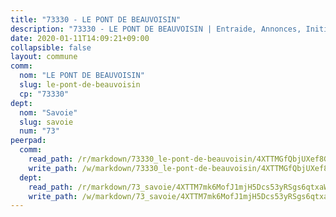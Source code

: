 ```yaml
---
title: "73330 - LE PONT DE BEAUVOISIN"
description: "73330 - LE PONT DE BEAUVOISIN | Entraide, Annonces, Initiatives"
date: 2020-01-11T14:09:21+09:00
collapsible: false
layout: commune
comm:
  nom: "LE PONT DE BEAUVOISIN"
  slug: le-pont-de-beauvoisin
  cp: "73330"
dept:
  nom: "Savoie"
  slug: savoie
  num: "73"
peerpad:
  comm:
    read_path: /r/markdown/73330_le-pont-de-beauvoisin/4XTTMGfQbjUXef8GMcAihahVEozVKGfXCPXi8HRJVxWxkKQTL
    write_path: /w/markdown/73330_le-pont-de-beauvoisin/4XTTMGfQbjUXef8GMcAihahVEozVKGfXCPXi8HRJVxWxkKQTL-K3TgTtNPQjH4nyWy9f5SmAYz1QdbXcc255NBvaSX711m8jzapgm4CvE9KqDcmUXggG4JLqd8CtN5S5ZPL2KA4bsBhVrjiXYg9VZTVCMVrF95FY9fU6h3jf3nh3RzASLUWGVjqRW2
  dept:
    read_path: /r/markdown/73_savoie/4XTTM7mk6MofJ1mjH5Dcs53yRSgs6qtxaWYjKD54ttqHGEMur
    write_path: /w/markdown/73_savoie/4XTTM7mk6MofJ1mjH5Dcs53yRSgs6qtxaWYjKD54ttqHGEMur-K3TgTorsK1WLw8S2EgnkoX8tJEgZgam6ANhvqrVqNfiz9fX8kbMKu5AF1rqzXyxMRZgoVPrb5EERe3PeBhqF1SBfP5G1PJnvsDUF2LQSxevobpkDM4djQDebTYoo6Yx53thenJpY
---
```


